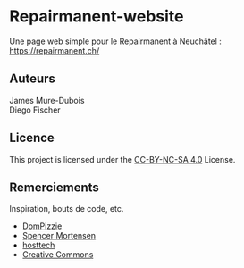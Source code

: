 # Repairmanent-website

Une page web simple pour le Repairmanent à Neuchâtel : https://repairmanent.ch/

## Auteurs

James Mure-Dubois  
Diego Fischer

## Licence

This project is licensed under the [CC-BY-NC-SA 4.0](https://creativecommons.org/licenses/by-nc-sa/4.0) License.

## Remerciements

Inspiration, bouts de code, etc.
* [DomPizzie](https://gist.github.com/DomPizzie/7a5ff55ffa9081f2de27c315f5018afc)
* [Spencer Mortensen](https://spencermortensen.com/articles/email-obfuscation)
* [hosttech](https://www.hosttech.ch/)
* [Creative Commons](https://creativecommons.org/licenses/by-nc-sa/4.0/)

